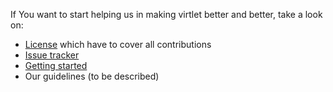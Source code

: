 If You want to start helping us in making virtlet better and better, take a look on:

* [License](../LICENSE) which have to cover all contributions
* [Issue tracker](https://github.com/Mirantis/virtlet/issues)
* [Getting started](getting-started.md)
* Our guidelines (to be described)
